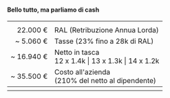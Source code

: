 #### Bello tutto, ma parliamo di cash

<table class="fragment">
    <tr>
        <th></th>
        <th></th>
    </tr>
    <tr>
        <td align="right">22.000 €</td>
        <td>RAL (Retribuzione Annua Lorda)</td>
    </tr>
    <tr>
        <td align="right">~ 5.060 €</td>
        <td>Tasse (23% fino a 28k di RAL)</td>
    </tr>
    <tr>
        <td align="right">~ 16.940 €</td>
        <td>
            Netto in tasca<br>
            12 x 1.4k | 13 x 1.3k | 14 x 1.2k
        </td>
    </tr>
    <tr>
        <td align="right">~ 35.500 €</td>
        <td>
            Costo all'azienda<br>
            (210% del netto al dipendente)
        </td>
    </tr>
    <tr>
        <th></th>
        <th></th>
    </tr>
</table>


<aside class="notes">
</aside>
